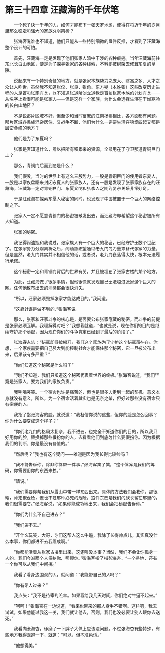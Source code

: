 # 第三十四章 汪藏海的千年伏笔


　　一个死了快一千年的人，如何才能布下一张天罗地网，使得在将近千年的岁月里那么稳定和强大的家族分崩离析？

　　张海客说谁也不知道，他们只能从一些特别细微的事件反推，才看到了汪藏海整个设计的可怕。

　　首先，汪藏海一定是发现了他们张家人暗中干涉的各种痕迹。当年汪藏海前往东北长白山地区，便是为了探寻张家的各种线索，不料却被绑架去修葺东夏的皇陵。

　　说起来有一个特别奇怪的地方，就是张家本族势力之庞大、财富之多、人才之众让人咋舌。虽然我不知道张仪、张良、张角、东方朔（本姓张）这些改变历史进程的人是否和张家有关，也不知道张道陵创立道教是否和张家本族的计划有关——从名字上看很可能是张家人——但是这样一个家族，为什么会选择生活在干燥寒冷的长白山地区？

　　不是说那片区域不好，但至少和当时富庶的江南扬州相比，各方面都有问题。那片区域各民族混杂居住，又战争不断，他们为什么一定要生活在狼烟四起又都是层峦叠嶂的地方？

　　他们是为了东夏吗？

　　张家是否知道什么，所以把所有积累来的资源，全部用在了守卫那道青铜巨门上？

　　那么，青铜门后面到底是什么？

　　我们假设，当时的世界上有这么三股势力，一股是青铜巨门的使用者东夏人，一股是以家族盘踞来封闭东夏人的张家族人，还有一股是发现了张家家族存在的汪藏海。汪藏海一定对青铜巨门、东夏文明和张家人之间的复杂关系非常好奇。

　　于是汪藏海在探索东夏人秘密的同时，也发现了中国被置于一个巨大的网络控制之下。

　　张家人一定不愿意青铜门的秘密被散发出去，而汪藏海却希望这个秘密被所有人知道。

　　张家的秘密。

　　我记得闷油瓶和我说过，张家族人有一个巨大的秘密，已经守护无数个世纪了。在张家势力分崩离析之后，闷油瓶希望通过老九门的力量来替代张家的力量。但是显然，老九门其实并不相信他的话，或者说，老九门衰落得太快，根本无法履行承诺。

　　这个秘密一定和青铜门背后的世界有关，并且被埋在了张家古楼的某个地方。

　　为此，汪藏海做了很多事情，但他很快就发现自己无法越过张家这个巨大的网。任何他散布出去的消息都会很快消失。

　　“所以，汪家必须毁掉张家才能达成目的。”我问道。

　　“这靠计谋是做不到的。”张海客说。

　　那么，张家和汪家斗争的核心是，是否要公布张家隐藏的秘密，而斗争的前提是张家必须瓦解。我理解得对吧？”我想着就道，“也就是说，现在你们的目的是继续守护那个秘密，因为现在你们的斗争肯定已经到了最后的阶段了。”

　　张海客点头：“秘密即将被揭开，我们这个家族为了守护这个秘密而存在。你想，一个家族需要把自己强大到能控制社会才能保住那个秘密，它一旦被公布出来，后果该有多严重？”

　　“你们知道这个秘密是什么吗７”

　　“我们不知道，我们只知道这个秘密代表着世界的终极。”张海客说道，“我们毕竟是张家人，要为我们的家族负责。”

　　我咧嘴笑笑。一个宿命也许是痛苦的，但也是很多人走到一起的契机。意义本身就没有意义，所以，为一个宿命活着其实也是无奈之举，但好过那些没有宿命只有宿便的人。

　　我指了指张海客的脸，就说道：“我相信你说的这些，但你的脸是怎么回事？你为什么要变成这个样子？”

　　“你们老九门的格局太复杂，我不进去，也完全不知道你们的目的，所以我只好用你的脸，替换掉那些假扮你的人，去看看他们到底为什么要假扮你。因为根据我们的判断，你是最没有价值的。”

　　“然后呢？”我也有这个疑问——难道是因为我长得比较帅吗？

　　“我不能告诉你，除非你答应一件事。”张海客笑了笑，“这个答案是我们的筹码，你需要用你的东西来换。”

　　“请说。”

　　“我们需要你帮我们从雪山中带一样东西出来。具体的方法我们会教你，那很难，肯定很危险，但也不是那种必死的危险。这件东西是我们的族长留在那里的，我们很需要它。”张海客说，“如果你能成功地出来，我们会把秘密告诉你。”

　　“你们为什么不自己进去？”

　　“我们进不去。”

　　“开什么玩笑，大哥，你们这帮人这么牛逼，我除了长得帅点儿，其实真没什么本事，你们都进不去我哪成啊。”

　　“你都能活着从张家古楼里出来，这还叫没本事？当然，我们不会让你孤身一人的，我们会派两个人保护你、照顾你。”张海客指了指张海杏，“一个是她，还有一个你可以从我们中间挑。”

　　我看了看身边围观的人，就问道：“我能带自己的人吗？”

　　“你有带人过来？”

　　我点头：“我不是待宰的羔羊。如果再给我几天时间，你们绝对牛逼不起来。”

　　“呵呵！”张海杏在一边说道，“看来你带来的那人身手不错啊。这样吧，我去试试，如果他能过我这一关，我们就让他去，否则，我们也没必要让别人跟你去送死。”

　　我看向张海杏，琢磨了一下胖子大体上应该没问题。不过张海杏有些特殊，有些地方我得规避一下，就道：“可以，但不准色诱。”

　　“他想得美。”

